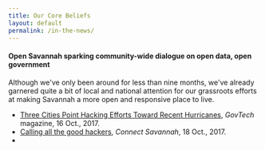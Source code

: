 ```yaml
---
title: Our Core Beliefs
layout: default
permalink: /in-the-news/
---
```


#### Open Savannah sparking community-wide dialogue on open data, open government

Although we've only been around for less than nine months, we've already garnered quite a bit of local and national attention for our grassroots efforts at making Savannah a more open and responsive place to live.

+ [Three Cities Point Hacking Efforts Toward Recent Hurricanes](http://www.govtech.com/civic/3-Cities-Point-Hacking-Efforts-toward-Recent-Hurricanes.html), *GovTech* magazine, 16 Oct., 2017.
+ [Calling all the good hackers](https://www.connectsavannah.com/savannah/calling-all-the-good-hackers/Content?oid=5961452), *Connect Savannah*, 18 Oct., 2017.
+ 